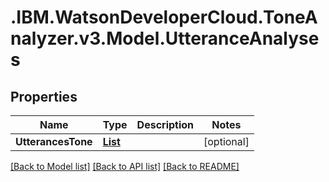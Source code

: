 # .IBM.WatsonDeveloperCloud.ToneAnalyzer.v3.Model.UtteranceAnalyses
## Properties

Name | Type | Description | Notes
------------ | ------------- | ------------- | -------------
**UtterancesTone** | [**List<UtteranceAnalysis>**](UtteranceAnalysis.md) |  | [optional] 

[[Back to Model list]](../README.md#documentation-for-models) [[Back to API list]](../README.md#documentation-for-api-endpoints) [[Back to README]](../README.md)

